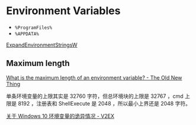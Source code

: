 # Environment Variables
- `%ProgramFiles%`
- `%APPDATA%`

[ExpandEnvironmentStringsW](https://learn.microsoft.com/en-us/windows/win32/api/processenv/nf-processenv-expandenvironmentstringsw)

## Maximum length
[What is the maximum length of an environment variable? - The Old New Thing](https://devblogs.microsoft.com/oldnewthing/20100203-00/?p=15083)

单条环境变量的上限其实是 32760 字符，但总环境块的上限是 32767 ，cmd 上限是 8192 ，注册表和 ShellExecute 是 2048 ，所以最小上界还是 2048 字符。

[关于 Windows 10 环境变量的诡异情况 - V2EX](https://www.v2ex.com/t/836336)
